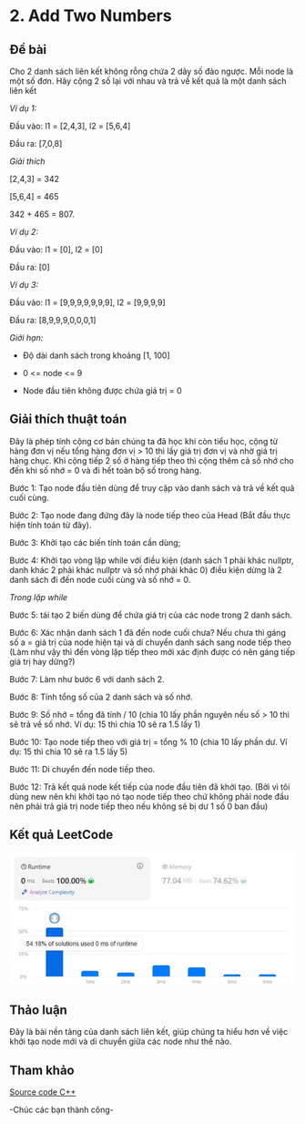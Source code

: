 # 2. Add Two Numbers
## Đề bài
Cho 2 danh sách liên kết không rỗng chứa 2 dãy số đảo ngược. Mỗi node là một số đơn. Hãy cộng 2 số lại với nhau và trả về kết quả là một danh sách liên kết

*Ví dụ 1:*

Đầu vào:  l1 = [2,4,3], l2 = [5,6,4]

Đầu ra: [7,0,8]

*Giải thích*

[2,4,3] = 342

[5,6,4] = 465

342 + 465 = 807.

*Ví dụ 2:*

Đầu vào: l1 = [0], l2 = [0]

Đầu ra: [0]

*Ví dụ 3:*

Đầu vào: l1 = [9,9,9,9,9,9,9], l2 = [9,9,9,9]

Đầu ra: [8,9,9,9,0,0,0,1]

*Giới hạn:*

- Độ dài danh sách trong khoảng [1, 100]

- 0 <= node <= 9

- Node đầu tiên không được chứa giá trị = 0

## Giải thích thuật toán

Đây là phép tính cộng cơ bản chúng ta đã học khi còn tiểu học, cộng từ hàng đơn vị nếu tổng hàng đơn vị > 10 thì lấy giá trị đơn vị và nhờ giá trị hàng chục. Khi cộng tiếp 2 số ở hàng tiếp theo thì cộng thêm cả số nhớ cho đến khi số nhớ = 0 và đi hết toàn bộ số trong hàng.

Bước 1: Tạo node đầu tiên dùng để truy cập vào danh sách và trả về kết quả cuối cùng.

Bước 2: Tạo node đang đứng đây là node tiếp theo của Head (Bắt đầu thực hiện tính toán từ đây).

Bước 3: Khởi tạo các biến tính toán cần dùng;

Bước 4: Khởi tạo vòng lặp while với  điều kiện (danh sách 1 phải khác nullptr, danh khác 2 phải khác nullptr và số nhớ phải khác 0) điều kiện dừng là 2 danh sách đi đến node cuối cùng và số nhớ = 0.

*Trong lặp while*

Bước 5: tái tạo 2 biến dùng để chứa giá trị của các node trong 2 danh sách.

Bước 6: Xác nhận danh sách 1 đã đến node cuối chưa? Nếu chưa thì gáng số a = giá trị của node hiện tại và di chuyển danh sách sang node tiếp theo (Làm như vậy thì đến vòng lặp tiếp theo mới xác định được có nên gáng tiếp giá trị hay dừng?)

Bước 7: Làm như bước 6 với danh sách 2.

Bước 8: Tính tổng số của 2 danh sách và số nhớ.

Bước 9: Số nhớ = tổng đã tính / 10 (chia 10 lấy phần nguyên nếu số > 10 thì sẽ trả về số nhớ. Ví dụ: 15 thì chia 10 sẽ ra 1.5 lấy 1)

Bước 10: Tạo node tiếp theo với giá trị = tổng % 10 (chia 10 lấy phần dư. Ví dụ: 15 thì chia 10 sẽ ra 1.5 lấy 5)

Bước 11: Di chuyển đến node tiếp theo.

Bước 12: Trả kết quả node kết tiếp của node đầu tiên đã khởi tạo. (Bởi vì tôi dùng new nên khi khởi tạo nó tạo node tiếp theo chứ không phải node đầu nên phải trả giá trị node tiếp theo nếu không sẽ bị dư 1 số 0 ban đầu)

## Kết quả LeetCode

![Kết quả submissions](./Add-Two-Numbers.jpg)

## Thảo luận

Đây là bài nền tảng của danh sách liên kết, giúp chúng ta hiểu hơn về việc khởi tạo node mới và di chuyển giữa các node như thế nào.

## Tham khảo

[Source code C++](./Add-Two-Numbers.cpp)

-Chúc các bạn thành công-